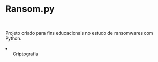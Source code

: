 # Ransom.py

<div style="display: inline_block;"><br>
    <p>Projeto criado para fins educacionais no estudo de ransomwares com Python.</p>
    <li>
        <ul>Criptografia</ul>
    </li>
</div>     
